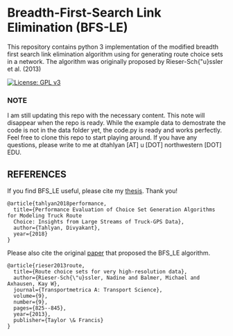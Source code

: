 # Breadth-First-Search Link Elimination (BFS-LE)
This repository contains python 3 implementation of the modified breadth first search link elimination algorithm using for generating route choice sets in a network. The algorithm was originally proposed by Rieser-Sch{\"u}ssler et al. (2013)






[![License: GPL v3](https://img.shields.io/badge/License-GPLv3-blue.svg)](https://www.gnu.org/licenses/gpl-3.0)

### NOTE
I am still updating this repo with the necessary content. This note will disappear when the repo is ready. While the example data to demostrate the code is not in the data folder yet, the code.py is ready and works perfectly. Feel free to clone this repo to start playing around. If you have any questions, please write to me at dtahlyan [AT] u [DOT] northwestern [DOT] EDU. 

## REFERENCES 

If you find BFS_LE useful, please cite my [thesis](https://scholarcommons.usf.edu/etd/7649/). Thank you!
```
@article{tahlyan2018performance,
  title={Performance Evaluation of Choice Set Generation Algorithms for Modeling Truck Route 
  Choice: Insights from Large Streams of Truck-GPS Data},
  author={Tahlyan, Divyakant},
  year={2018}
}
```

Please also cite the original [paper](https://www.tandfonline.com/doi/full/10.1080/18128602.2012.671383) that proposed the BFS_LE algorithm. 
```
@article{rieser2013route,
  title={Route choice sets for very high-resolution data},
  author={Rieser-Sch{\"u}ssler, Nadine and Balmer, Michael and Axhausen, Kay W},
  journal={Transportmetrica A: Transport Science},
  volume={9},
  number={9},
  pages={825--845},
  year={2013},
  publisher={Taylor \& Francis}
}
```

